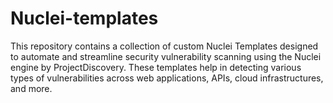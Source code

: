 # Nuclei-templates
This repository contains a collection of custom Nuclei Templates designed to automate and streamline security vulnerability scanning using the Nuclei engine by ProjectDiscovery. These templates help in detecting various types of vulnerabilities across web applications, APIs, cloud infrastructures, and more.
